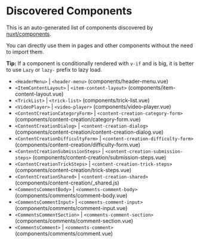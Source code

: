 # Discovered Components

This is an auto-generated list of components discovered by [nuxt/components](https://github.com/nuxt/components).

You can directly use them in pages and other components without the need to import them.

**Tip:** If a component is conditionally rendered with `v-if` and is big, it is better to use `Lazy` or `lazy-` prefix to lazy load.

- `<HeaderMenu>` | `<header-menu>` (components/header-menu.vue)
- `<ItemContentLayout>` | `<item-content-layout>` (components/item-content-layout.vue)
- `<TrickList>` | `<trick-list>` (components/trick-list.vue)
- `<VideoPlayer>` | `<video-player>` (components/video-player.vue)
- `<ContentCreationCategoryForm>` | `<content-creation-category-form>` (components/content-creation/category-form.vue)
- `<ContentCreationDialog>` | `<content-creation-dialog>` (components/content-creation/content-creation-dialog.vue)
- `<ContentCreationDifficultyForm>` | `<content-creation-difficulty-form>` (components/content-creation/difficulty-form.vue)
- `<ContentCreationSubmissionSteps>` | `<content-creation-submission-steps>` (components/content-creation/submission-steps.vue)
- `<ContentCreationTrickSteps>` | `<content-creation-trick-steps>` (components/content-creation/trick-steps.vue)
- `<ContentCreationShared>` | `<content-creation-shared>` (components/content-creation/_shared.js)
- `<CommentsCommentBody>` | `<comments-comment-body>` (components/comments/comment-body.vue)
- `<CommentsCommentInput>` | `<comments-comment-input>` (components/comments/comment-input.vue)
- `<CommentsCommentSection>` | `<comments-comment-section>` (components/comments/comment-section.vue)
- `<CommentsComment>` | `<comments-comment>` (components/comments/comment.vue)
